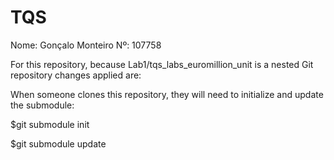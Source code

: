 # TQS
Nome: Gonçalo Monteiro
Nº:   107758

For this repository, because Lab1/tqs_labs_euromillion_unit is a nested Git repository changes applied are: 

When someone clones this repository, 
they will need to initialize and update the submodule: 

$git submodule init

$git submodule update

